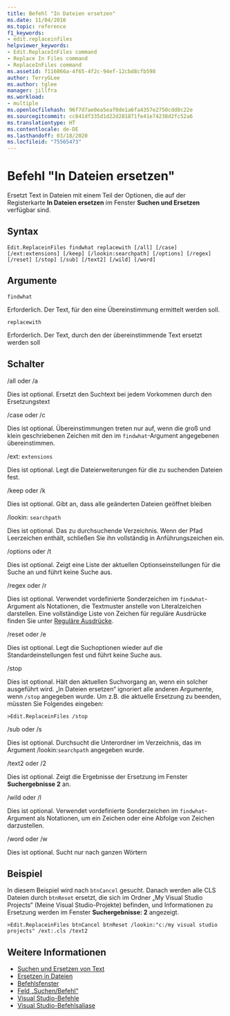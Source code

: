 ```yaml
---
title: Befehl "In Dateien ersetzen"
ms.date: 11/04/2016
ms.topic: reference
f1_keywords:
- edit.replaceinfiles
helpviewer_keywords:
- Edit.ReplaceInFiles command
- Replace In Files command
- ReplaceInFiles command
ms.assetid: f116066a-4f65-4f2c-94ef-12cbd8cfb598
author: TerryGLee
ms.author: tglee
manager: jillfra
ms.workload:
- multiple
ms.openlocfilehash: 96f7d7ae0ea5eaf0de1a6fa4357e2750cdd8c22e
ms.sourcegitcommit: cc841df335d1d22d281871fe41e74238d2fc52a6
ms.translationtype: HT
ms.contentlocale: de-DE
ms.lasthandoff: 03/18/2020
ms.locfileid: "75565473"
---
```

# <a name="replace-in-files-command"></a>Befehl "In Dateien ersetzen"
Ersetzt Text in Dateien mit einem Teil der Optionen, die auf der Registerkarte **In Dateien ersetzen** im Fenster **Suchen und Ersetzen** verfügbar sind.

## <a name="syntax"></a>Syntax

```
Edit.ReplaceinFiles findwhat replacewith [/all] [/case]
[/ext:extensions] [/keep] [/lookin:searchpath] [/options] [/regex]
[/reset] [/stop] [/sub] [/text2] [/wild] [/word]
```

## <a name="arguments"></a>Argumente
`findwhat`

Erforderlich. Der Text, für den eine Übereinstimmung ermittelt werden soll.

`replacewith`

Erforderlich. Der Text, durch den der übereinstimmende Text ersetzt werden soll

## <a name="switches"></a>Schalter
/all oder /a

Dies ist optional. Ersetzt den Suchtext bei jedem Vorkommen durch den Ersetzungstext

/case oder /c

Dies ist optional. Übereinstimmungen treten nur auf, wenn die groß und klein geschriebenen Zeichen mit den im `findwhat`-Argument angegebenen übereinstimmen.

/ext: `extensions`

Dies ist optional. Legt die Dateierweiterungen für die zu suchenden Dateien fest.

/keep oder /k

Dies ist optional. Gibt an, dass alle geänderten Dateien geöffnet bleiben

/lookin: `searchpath`

Dies ist optional. Das zu durchsuchende Verzeichnis. Wenn der Pfad Leerzeichen enthält, schließen Sie ihn vollständig in Anführungszeichen ein.

/options oder /t

Dies ist optional. Zeigt eine Liste der aktuellen Optionseinstellungen für die Suche an und führt keine Suche aus.

/regex oder /r

Dies ist optional. Verwendet vordefinierte Sonderzeichen im `findwhat`-Argument als Notationen, die Textmuster anstelle von Literalzeichen darstellen. Eine vollständige Liste von Zeichen für reguläre Ausdrücke finden Sie unter [Reguläre Ausdrücke](../../ide/using-regular-expressions-in-visual-studio.md).

/reset oder /e

Dies ist optional. Legt die Suchoptionen wieder auf die Standardeinstellungen fest und führt keine Suche aus.

/stop

Dies ist optional. Hält den aktuellen Suchvorgang an, wenn ein solcher ausgeführt wird. „In Dateien ersetzen“ ignoriert alle anderen Argumente, wenn `/stop` angegeben wurde. Um z.B. die aktuelle Ersetzung zu beenden, müssten Sie Folgendes eingeben:

```
>Edit.ReplaceinFiles /stop
```

/sub oder /s

Dies ist optional. Durchsucht die Unterordner im Verzeichnis, das im Argument /lookin:`searchpath` angegeben wurde.

/text2 oder /2

Dies ist optional. Zeigt die Ergebnisse der Ersetzung im Fenster **Suchergebnisse 2** an.

/wild oder /l

Dies ist optional. Verwendet vordefinierte Sonderzeichen im `findwhat`-Argument als Notationen, um ein Zeichen oder eine Abfolge von Zeichen darzustellen.

/word oder /w

Dies ist optional. Sucht nur nach ganzen Wörtern

## <a name="example"></a>Beispiel
In diesem Beispiel wird nach `btnCancel` gesucht. Danach werden alle CLS Dateien durch `btnReset` ersetzt, die sich im Ordner „My Visual Studio Projects“ (Meine Visual Studio-Projekte) befinden, und Informationen zu Ersetzung werden im Fenster **Suchergebnisse: 2** angezeigt.

```
>Edit.ReplaceinFiles btnCancel btnReset /lookin:"c:/my visual studio projects" /ext:.cls /text2
```

## <a name="see-also"></a>Weitere Informationen

- [Suchen und Ersetzen von Text](../../ide/finding-and-replacing-text.md)
- [Ersetzen in Dateien](../../ide/replace-in-files.md)
- [Befehlsfenster](../../ide/reference/command-window.md)
- [Feld „Suchen/Befehl“](../../ide/find-command-box.md)
- [Visual Studio-Befehle](../../ide/reference/visual-studio-commands.md)
- [Visual Studio-Befehlsaliase](../../ide/reference/visual-studio-command-aliases.md)
